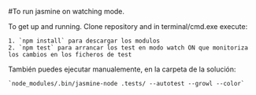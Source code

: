 #To run jasmine on watching mode.

To get up and running. Clone repository and in terminal/cmd.exe execute:

	1. `npm install` para descargar los modulos
	2. `npm test` para arrancar los test en modo watch ON que monitoriza los cambios en los ficheros de test

También puedes ejecutar manualemente, en la carpeta de la solución:

	`node_modules/.bin/jasmine-node .tests/ --autotest --growl --color`